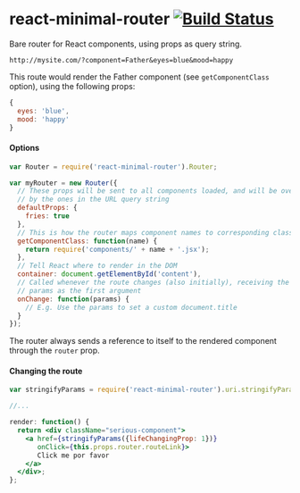# react-minimal-router [![Build Status](https://travis-ci.org/skidding/react-minimal-router.svg?branch=master)](https://travis-ci.org/skidding/react-minimal-router)
Bare router for React components, using props as query string.

```
http://mysite.com/?component=Father&eyes=blue&mood=happy
```

This route would render the Father component (see `getComponentClass` option),
using the following props:

```js
{
  eyes: 'blue',
  mood: 'happy'
}
```

#### Options

```js
var Router = require('react-minimal-router').Router;

var myRouter = new Router({
  // These props will be sent to all components loaded, and will be overridden
  // by the ones in the URL query string
  defaultProps: {
    fries: true
  },
  // This is how the router maps component names to corresponding classes
  getComponentClass: function(name) {
    return require('components/' + name + '.jsx');
  },
  // Tell React where to render in the DOM
  container: document.getElementById('content'),
  // Called whenever the route changes (also initially), receiving the parsed
  // params as the first argument
  onChange: function(params) {
    // E.g. Use the params to set a custom document.title
  }
});
```

The router always sends a reference to itself to the rendered component through
the `router` prop.

#### Changing the route

```jsx
var stringifyParams = require('react-minimal-router').uri.stringifyParams;

//...

render: function() {
  return <div className="serious-component">
    <a href={stringifyParams({lifeChangingProp: 1})}
       onClick={this.props.router.routeLink}>
       Click me por favor
    </a>
  </div>;
};
```
